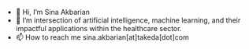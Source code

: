 - 👋 Hi, I’m Sina Akbarian
- 👀  I’m intersection of artificial intelligence, machine learning, and their impactful applications within the healthcare sector.
- 📫 How to reach me sina.akbarian[at]takeda[dot]com

